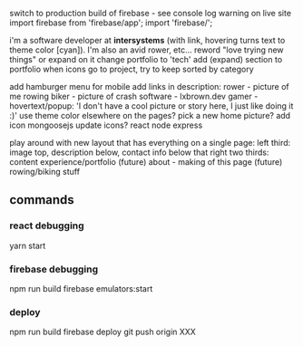 switch to production build of firebase - see console log warning on live site
    import firebase from 'firebase/app';
    import 'firebase/<PACKAGE>';

i'm a software developer at <b>intersystems</b> (with link, hovering turns text to theme color [cyan]). I'm also an avid rower, etc...
reword "love trying new things" or expand on it
change portfolio to 'tech'
add (expand) section to portfolio
    when icons go to project, try to keep sorted by category

add hamburger menu for mobile
add links in description:
    rower - picture of me rowing
    biker - picture of crash
    software - lxbrown.dev
    gamer - hovertext/popup: 'I don't have a cool picture or story here, I just like doing it :)'
use theme color elsewhere on the pages?
pick a new home picture?
add icon
    mongoosejs
update icons?
    react
    node
    express

play around with new layout that has everything on a single page:
    left third: image top, description below, contact info below that
    right two thirds: content
        experience/portfolio
        (future) about - making of this page
        (future) rowing/biking stuff




## commands
### react debugging
yarn start

### firebase debugging
npm run build
firebase emulators:start

### deploy
npm run build
firebase deploy
git push origin XXX
